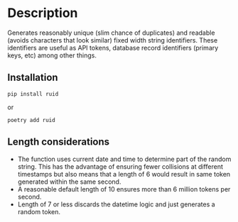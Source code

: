# Description

Generates reasonably unique (slim chance of duplicates) and readable (avoids characters that look similar) fixed width string identifiers. These identifiers are useful as API tokens, database record identifiers (primary keys, etc) among other things.

## Installation

```shell
pip install ruid
```

or

```shell
poetry add ruid
```

## Length considerations

- The function uses current date and time to determine part of the random string. This has the advantage of ensuring fewer collisions at different timestamps but also means that a length of 6 would result in same token generated within the same second.
- A reasonable default length of 10 ensures more than 6 million tokens per second.
- Length of 7 or less discards the datetime logic and just generates a random token.

